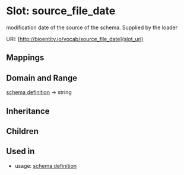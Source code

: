 # Slot: source_file_date


modification date of the source of the schema.  Supplied by the loader

URI: [http://bioentity.io/vocab/source_file_date](slot_uri)
## Mappings

## Domain and Range

[schema definition](SchemaDefinition.md) -> string
## Inheritance

## Children

## Used in

 *  usage: [schema definition](SchemaDefinition.md)
